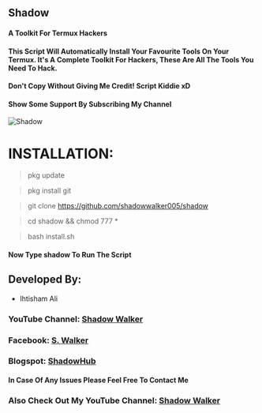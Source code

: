 ## Shadow
#### A Toolkit For Termux Hackers
#### This Script Will Automatically Install Your Favourite Tools On Your Termux. It's A Complete Toolkit For Hackers, These Are All The Tools You Need To Hack.
#### Don't Copy Without Giving Me Credit! Script Kiddie xD
#### Show Some Support By Subscribing My Channel
![Shadow](https://github.com/shadowwalker005/shadow/blob/master/Screenshot_2020-07-14-01-25-33.png)




# INSTALLATION:

> pkg update

> pkg install git

> git clone https://github.com/shadowwalker005/shadow

>  cd shadow && chmod 777 *

> bash install.sh

#### Now Type shadow To Run The Script

## Developed By:
- Ihtisham Ali
### YouTube Channel: [Shadow Walker](https://youtube.com/ShadowWalkerYT)
### Facebook: [S. Walker](https://facebook.com/ShadowWalkerYT)
### Blogspot: [ShadowHub]( https://shadowhub.blogspot.com)



#### In Case Of Any Issues Please Feel Free To Contact Me

### Also Check Out My YouTube Channel: [Shadow Walker](https://youtube.com/ShadowWalkerYT)


